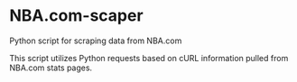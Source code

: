 # NBA.com-scaper
Python script for scraping data from NBA.com

This script utilizes Python requests based on cURL information pulled from NBA.com stats pages.
